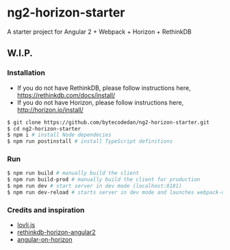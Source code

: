# ng2-horizon-starter
A starter project for Angular 2 + Webpack + Horizon + RethinkDB

## W.I.P.

### Installation
* If you do not have RethinkDB, please follow instructions here, https://rethinkdb.com/docs/install/
* If you do not have Horizon, please follow instructions here, http://horizon.io/install/

``` bash
$ git clone https://github.com/bytecodedan/ng2-horizon-starter.git
$ cd ng2-horizon-starter
$ npm i # install Node dependecies
$ npm run postinstall # install TypeScript definitions
```

### Run
``` bash
$ npm run build # manually build the client 
$ npm run build-prod # manually build the client for production 
$ npm run dev # start server in dev mode (localhost:8181)
$ npm run dev-reload # starts server in dev mode and launches webpack-dev-server (live reload on localhost:8282)
```

### Credits and inspiration
* [lovli.js](https://github.com/flipace/lovli.js)
* [rethinkdb-horizon-angular2](https://github.com/yagoferrer/rethinkdb-horizon-angular2)
* [angular-on-horizon](https://github.com/otodockal/angular-on-horizon)
